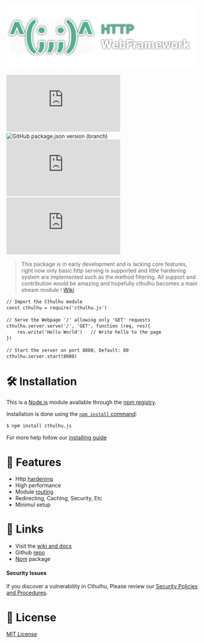 <img src='logo.svg' width='500'>

![npm bundle size](https://img.shields.io/bundlephobia/min/cthulhu.js?style=flat-square) ![GitHub package.json version (branch)](https://img.shields.io/github/package-json/v/NotReeceHarris/Cthulhu/Production?style=flat-square) ![npms.io (final)](https://img.shields.io/npms-io/quality-score/cthulhu.js?style=flat-square) ![Snyk Vulnerabilities for npm package](https://img.shields.io/snyk/vulnerabilities/npm/cthulhu.js?style=flat-square)

> This package is in early development and is lacking core features, right now only basic http serving is supported and little hardening system are implemented such as the method filtering. All support and contribution would be amazing and hopefully cthulhu becomes a main stream module ! [Wiki](http://devreece.tech/cthulhu/wiki)

```node
// Import the Cthulhu module
const cthulhu = require('cthulhu.js')

// Serve the Webpage '/' allowing only 'GET' requests
cthulhu.server.serve('/', 'GET', function (req, res){
    res.write('Hello World')   // Write hello to the page
})

// Start the server on port 8080, Default: 80
cthulhu.server.start(8080)

```

# 🛠️ Installation

This is a [Node.js](https://nodejs.org/) module available through the
[npm registry](https://www.npmjs.com/).

Installation is done using the
[`npm install` command](https://docs.npmjs.com/getting-started/installing-npm-packages-locally):

```bash
$ npm install cthulhu.js
```
For more help follow our [installing guide](https://github.com/NotReeceHarris/Cthulhu/wiki/Installation-guide)

# 🧰 Features
- Http [hardening](https://en.wikipedia.org/wiki/Hardening_(computing))
- High performance
- Module [routing](https://en.wikipedia.org/wiki/Routing)
- Redirecting, Caching, Security, Etc
- Minimul setup

# 📎 Links
- Visit the [wiki and docs](https://github.com/NotReeceHarris/Cthulhu/wiki)
- Github [repo](https://github.com/NotReeceHarris/Cthulhu/)
- [Npm](https://www.npmjs.com/package/cthulhu.js) package

#### Security Issues
If you discover a vulnerability in Cthulhu, Please review our [Security Policies and Procedures](https://github.com/NotReeceHarris/Cthulhu/blob/Development/SECURITY.md).

# 📜 License
[MIT License](https://github.com/NotReeceHarris/Cthulhu/blob/Production/LICENSE)
 
